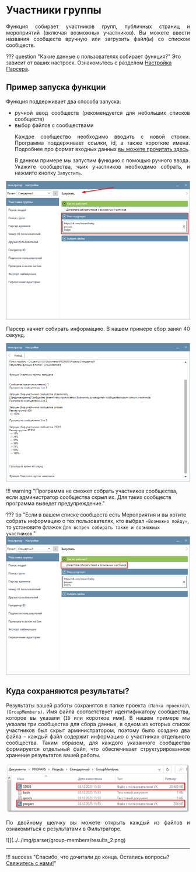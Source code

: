 # Участники группы
<div style="text-align: justify">
  <p>
    Функция собирает участников групп, публичных страниц и мероприятий (включая возможных участников). Вы можете ввести названия сообществ вручную или загрузить файл(ы) со списком сообществ.
  </p>
</div>

??? question "Какие данные о пользователях собирает функция?"
    Это зависит от ваших настроек. Ознакомьтесь с разделом [Настройка Парсера](./index.md#settings).

## Пример запуска функции

<div style="text-align: justify">
  <p>
    Функция поддерживает два способа запуска:
  </p>

  <ul>
    <li>ручной ввод сообществ (рекомендуется для небольших списков сообществ) </li>
    <li>выбор файлов с сообществами</li>

  <p>
    Каждое сообщество необходимо вводить с новой строки. Программа поддерживает ссылки, id, а также короткие имена. Подробнее про формат входных данных <a href="../#txt-format">вы можете прочитать здесь</a>.
  </p>

  <p>
    В данном примере мы запустим функцию с помощью ручного ввода. Укажите сообщества, чьих участников необходимо собрать, и нажмите кнопку <code>Запустить</code>.
  </p>
</div>

![](../../img/parser/group-members/example_1.png)
<div style="text-align: justify">
  <p>
    Парсер начнет собирать информацию. В нашем примере сбор занял 40 секунд.
  </p>
</div>

![](../../img/parser/group-members/example_2.png)

!!! warning "Программа не сможет собрать участников сообщества, если администратор сообщества скрыл их. Для таких сообществ программа выведет предупреждение."

??? tip "Если в вашем списке сообществ есть Мероприятия и вы хотите собрать информацию о тех пользователях, кто выбрал `«Возможно пойду»`, то установите флажок `Для встреч собирать также и возможных участников`."
    ![](../../img/parser/group-members/example_3.png)

## Куда сохраняются результаты?
<div style="text-align: justify">
  <p>
    Результаты вашей работы сохранятся в папке проекта <code>(Папка проекта)\(GroupMembers)</code>. Имя файла соответствует идентификатору сообщества, которое вы указали (<code>ID</code> или короткое имя). В нашем примере мы указали три сообщества для сбора данных, в одном из которых список участников был скрыт арминистратором, поэтому было создано два файла – каждый файл содержит информацию о участниках отдельного сообщества.
    Таким образом, для каждого указанного сообщества формируется отдельный файл, что обеспечивает структурированное хранение результатов вашей работы.
  </p>
</div>

![](../../img/parser/group-members/results_1.png)

<div style="text-align: justify">
  <p>
    По двойному щелчку вы можете открыть каждый из файлов и ознакомиться с результатами в Фильтраторе.
  </p>
</div>
![](../../img/parser/group-members/results_2.png)

---

!!! success "Спасибо, что дочитали до конца. Остались вопросы? <a href="../../../support">Свяжитесь с нами!</a>"